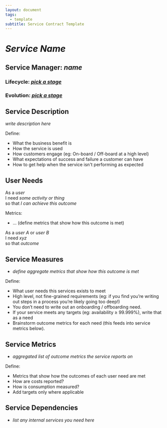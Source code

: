 ```yaml
---
layout: document
tags:
  - template
subtitle: Service Contract Template
---
```


# _Service Name_

## Service Manager: _name_

### Lifecycle: _[pick a stage](/osom-guide/lifecycle)_

### Evolution: _[pick a stage](/osom-guide/evolution)_

## Service Description

_write description here_

Define:

- What the business benefit is
- How the service is used
- How customers engage (eg: On-board / Off-board at a high level)
- What expectations of success and failure a customer can have
- How to get help when the service isn't performing as expected

## User Needs

As a _user_  
I need _some activity or thing_  
so that _I can achieve this outcome_

Metrics:

- … (define metrics that show how this outcome is met)

As a _user A_ or _user B_  
I need _xyz_  
so that _outcome_

## Service Measures

- _define aggregate metrics that show how this outcome is met_

Define:

- What user needs this services exists to meet
- High level, not fine-grained requirements (eg: if you find you’re writing out steps in a process you’re likely going too deep!)
- You don’t need to write out an onboarding / offboarding need.
- If your service meets any targets (eg: availability ≥ 99.999%), write that as a need
- Brainstorm outcome metrics for each need (this feeds into service metrics below).

## Service Metrics

- _aggregated list of outcome metrics the service reports on_

Define:

- Metrics that show how the outcomes of each user need are met
- How are costs reported?
- How is consumption measured?
- Add targets only where applicable

## Service Dependencies

- _list any internal services you need here_
